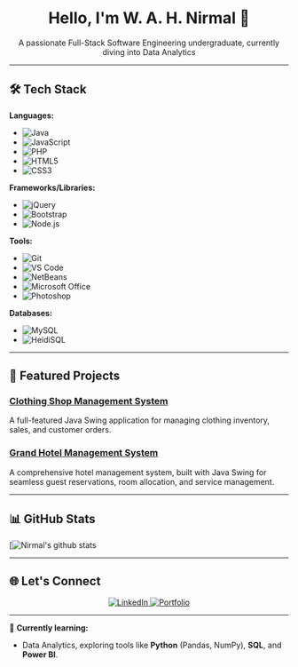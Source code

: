 <h1 align="center">Hello, I'm W. A. H. Nirmal 👋</h1>
<p align="center">A passionate Full-Stack Software Engineering undergraduate, currently diving into Data Analytics</p>

---

## 🛠️ Tech Stack

**Languages:**
- ![Java](https://img.shields.io/badge/Java-ED8B00?style=for-the-badge&logo=java&logoColor=white)
- ![JavaScript](https://img.shields.io/badge/JavaScript-F7DF1E?style=for-the-badge&logo=javascript&logoColor=black)
- ![PHP](https://img.shields.io/badge/PHP-777BB4?style=for-the-badge&logo=php&logoColor=white)
- ![HTML5](https://img.shields.io/badge/HTML5-E34F26?style=for-the-badge&logo=html5&logoColor=white)
- ![CSS3](https://img.shields.io/badge/CSS3-1572B6?style=for-the-badge&logo=css3&logoColor=white)

**Frameworks/Libraries:**
- ![jQuery](https://img.shields.io/badge/jQuery-0769AD?style=for-the-badge&logo=jquery&logoColor=white)
- ![Bootstrap](https://img.shields.io/badge/Bootstrap-563D7C?style=for-the-badge&logo=bootstrap&logoColor=white)
- ![Node.js](https://img.shields.io/badge/Node.js-339933?style=for-the-badge&logo=nodedotjs&logoColor=white)

**Tools:**
- ![Git](https://img.shields.io/badge/Git-F05032?style=for-the-badge&logo=git&logoColor=white)
- ![VS Code](https://img.shields.io/badge/VS_Code-007ACC?style=for-the-badge&logo=visual-studio-code&logoColor=white)
- ![NetBeans](https://img.shields.io/badge/NetBeans-1B6AC6?style=for-the-badge&logo=apachenetbeanside&logoColor=white)
- ![Microsoft Office](https://img.shields.io/badge/Microsoft_Office-D83B01?style=for-the-badge&logo=microsoft-office&logoColor=white)
- ![Photoshop](https://img.shields.io/badge/Photoshop-31A8FF?style=for-the-badge&logo=adobe-photoshop&logoColor=white)

**Databases:**
- ![MySQL](https://img.shields.io/badge/MySQL-4479A1?style=for-the-badge&logo=mysql&logoColor=white)
- ![HeidiSQL](https://img.shields.io/badge/HeidiSQL-4479A1?style=for-the-badge&logoColor=white)

---

## 🚀 Featured Projects

### [Clothing Shop Management System](https://github.com/your-repo-link)
A full-featured Java Swing application for managing clothing inventory, sales, and customer orders.

### [Grand Hotel Management System](https://github.com/your-repo-link)
A comprehensive hotel management system, built with Java Swing for seamless guest reservations, room allocation, and service management.

---

## 📊 GitHub Stats

<!-- GitHub stats from https://github.com/anuraghazra/github-readme-stats -->
[![Nirmal's github stats](https://github-readme-stats.vercel.app/api?username=WAH2003Nirmal&count_private=true&show_icons=true&theme=tokyonight&hide_rank=false)

---

## 🌐 Let's Connect
<p align="center">
  <a href="https://linkedin.com/in/w-anjana-nirmal-a07550297">
    <img src="https://img.shields.io/badge/LinkedIn-0077B5?style=for-the-badge&logo=linkedin&logoColor=white" alt="LinkedIn">
  </a>
  <a href="https://linkedin.com/in/w-anjana-nirmal-a07550297">
    <img src="https://img.shields.io/badge/Portfolio-FF5722?style=for-the-badge&logo=web&logoColor=white" alt="Portfolio">
  </a>
</p>

---

🚀 **Currently learning:** 
- Data Analytics, exploring tools like **Python** (Pandas, NumPy), **SQL**, and **Power BI**.
